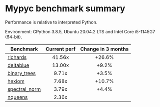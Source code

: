 # Mypyc benchmark summary

Performance is relative to interpreted Python.

Environment: CPython 3.8.5, Ubuntu 20.04.2 LTS and Intel Core i5-1145G7 (64-bit).

| Benchmark | Current perf | Change in 3 months |
| --- | :---: | :---: |
| [richards](benchmarks/richards.md) | 41.56x | +26.6% |
| [deltablue](benchmarks/deltablue.md) | 13.00x | +9.2% |
| [binary_trees](benchmarks/binary_trees.md) | 9.71x | +3.5% |
| [hexiom](benchmarks/hexiom.md) | 7.68x | +10.7% |
| [spectral_norm](benchmarks/spectral_norm.md) | 3.79x | +4.4% |
| [nqueens](benchmarks/nqueens.md) | 2.36x |  |
